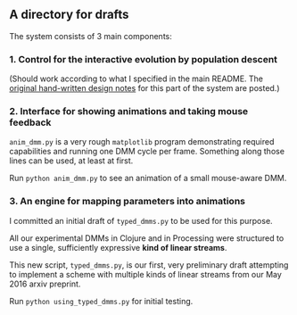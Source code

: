 ## A directory for drafts

The system consists of 3 main components:

### 1. Control for the interactive evolution by population descent

(Should work according to what I specified in the main README. The [original hand-written design notes](https://github.com/anhinga/population-of-directions/tree/master/drafts/original-spec-draft) for this part of the system are posted.)

### 2. Interface for showing animations and taking mouse feedback

`anim_dmm.py` is a very rough `matplotlib` program demonstrating required capabilities and running one DMM cycle
per frame. Something along those lines can be used, at least at first.

Run `python anim_dmm.py` to see an animation of a small mouse-aware DMM.

### 3. An engine for mapping parameters into animations

I committed an initial draft of `typed_dmms.py` to be used for this purpose. 

All our experimental DMMs in
Clojure and in Processing were structured to use a single, sufficiently expressive **kind
of linear streams**. 

This new script, `typed_dmms.py`, is our first, very preliminary draft attempting to implement
a scheme with multiple kinds of linear streams from our May 2016 arxiv preprint.

Run `python using_typed_dmms.py` for initial testing.
